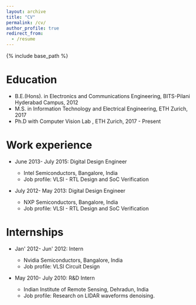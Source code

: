 ```yaml
---
layout: archive
title: "CV"
permalink: /cv/
author_profile: true
redirect_from:
  - /resume
---
```


{% include base_path %}

Education
======
* B.E.(Hons). in Electronics and Communications Engineering, BITS-Pilani Hyderabad Campus, 2012
* M.S. in Information Technology and Electrical Engineering, ETH Zurich, 2017
* Ph.D with Computer Vision Lab , ETH Zurich, 2017 - Present 

Work experience
======
* June 2013- July 2015: Digital Design Engineer
  * Intel Semiconductors, Bangalore, India 
  * Job profile: VLSI - RTL Design and SoC Verification

* July 2012- May 2013: Digital Design Engineer
  * NXP Semiconductors, Bangalore, India 
  * Job profile: VLSI - RTL Design and SoC Verification

Internships
======
* Jan' 2012- Jun' 2012: Intern 
  * Nvidia  Semiconductors, Bangalore, India 
  * Job profile: VLSI Circuit Design
  
* May 2010- July 2010: R&D Intern
  * Indian Institute of Remote Sensing, Dehradun, India 
  * Job profile: Research on LIDAR waveforms denoising.
